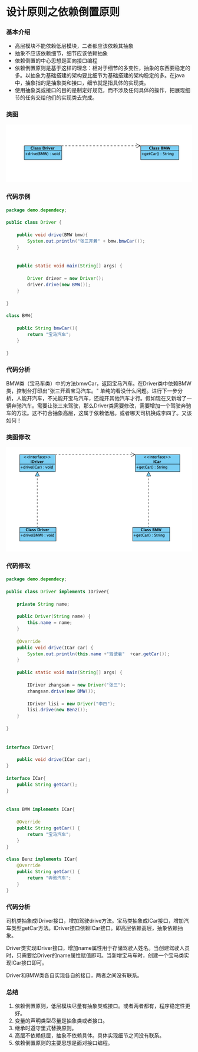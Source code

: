 # 设计原则之依赖倒置原则

### 基本介绍

- 高层模块不能依赖低层模块，二者都应该依赖其抽象
- 抽象不应该依赖细节，细节应该依赖抽象
- 依赖倒置的中心思想是面向接口编程
- 依赖倒置原则是基于这样的理念：相对于细节的多变性，抽象的东西要稳定的多。以抽象为基础搭建的架构要比细节为基础搭建的架构稳定的多。在java中，抽象指的是抽象类和接口，细节就是指具体的实现类。
- 使用抽象类或接口的目的是制定好规范，而不涉及任何具体的操作，把展现细节的任务交给他们的实现类去完成。

### 类图

![image-20200407195106559](image-20200407195106559.png)

### 代码示例

```java
package demo.dependecy;

public class Driver {

    public void drive(BMW bmw){
        System.out.println("张三开着" + bmw.bmwCar());
    }


    public static void main(String[] args) {

        Driver driver = new Driver();
        driver.drive(new BMW());
    }

}

class BMW{

    public String bmwCar(){
        return "宝马汽车";
    }

}
```

### 代码分析

BMW类（宝马车类）中的方法bmwCar，返回宝马汽车。在Driver类中依赖BMW类，控制台打印出"张三开着宝马汽车。" 单纯的看没什么问题。进行下一步分析，人能开汽车，不光能开宝马汽车，还能开其他汽车才行。假如现在又新增了一辆奔驰汽车。需要让张三来驾驶，那么Driver类需要修改，需要增加一个驾驶奔驰车的方法。这不符合抽象高层，这属于依赖低层。或者哪天司机换成李四了。又该如何！

### 类图修改

![image-20200407195003996](image-20200407195003996.png)

### 代码修改

```java
package demo.dependecy;

public class Driver implements IDriver{

    private String name;

    public Driver(String name) {
        this.name = name;
    }

    @Override
    public void drive(ICar car) {
        System.out.println(this.name +"驾驶着"  +car.getCar());
    }

    public static void main(String[] args) {

        IDriver zhangsan = new Driver("张三");
        zhangsan.drive(new BMW());

        IDriver lisi = new Driver("李四");
        lisi.drive(new Benz());
    }

}


interface IDriver{

    public void drive(ICar car);
}

interface ICar{
    public String getCar();
}


class BMW implements ICar{

    @Override
    public String getCar() {
        return "宝马汽车";
    }
}

class Benz implements ICar{
    @Override
    public String getCar() {
        return "奔驰汽车";
    }
}
```

### 代码分析

司机类抽象成IDriver接口，增加驾驶drive方法。宝马类抽象成ICar接口，增加汽车类型getCar方法。IDriver接口依赖ICar接口。即高层依赖高层，抽象依赖抽象。

Driver类实现IDriver接口，增加name属性用于存储驾驶人姓名。当创建驾驶人员时，只需要给Driver的name属性赋值即可。当新增宝马车时，创建一个宝马类实现ICar接口即可。

Driver和BMW类各自实现各自的接口，两者之间没有联系。

### 总结

1. 依赖倒置原则，低层模块尽量有抽象类或接口。或者两者都有，程序稳定性更好。
2. 变量的声明类型尽量是抽象类或者接口。
3. 继承时遵守里式替换原则。
4. 高层不依赖低层，抽象不依赖具体。具体实现细节之间没有联系。
5. 依赖倒置原则的主要思想是面对接口编程。
